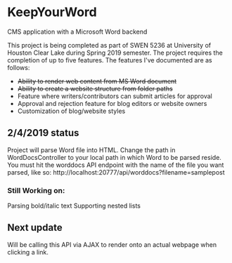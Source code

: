 # KeepYourWord
CMS application with a Microsoft Word backend

This project is being completed as part of SWEN 5236 at University of Houston Clear Lake during Spring 2019 semester.
The project requires the completion of up to five features.  The features I've documented are as follows:
* ~~Ability to render web content from MS Word document~~
* ~~Ability to create a website structure from folder paths~~
* Feature where writers/contributors can submit articles for approval
* Approval and rejection feature for blog editors or website owners
* Customization of blog/website styles

## 2/4/2019 status
Project will parse Word file into HTML.  Change the path in WordDocsController to your local path in which Word 
to be parsed reside.  You must hit the worddocs API endpoint with the name of the file you want parsed, like so:
http://localhost:20777/api/worddocs?filename=samplepost

### Still Working on:
Parsing bold/italic text
Supporting nested lists

## Next update
Will be calling this API via AJAX to render onto an actual webpage when clicking a link.
